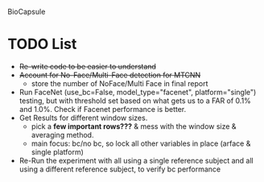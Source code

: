 BioCapsule

# TODO List
* ~~Re-write code to be easier to understand~~
* ~~Account for No-Face/Multi-Face detection for MTCNN~~
    * store the number of NoFace/Multi Face in final report
* Run FaceNet (use_bc=False, model_type="facenet", platform="single") testing, but with threshold set based on what gets us to a FAR of 0.1% and 1.0%. Check if Facenet performance is better.
* Get Results for different window sizes.
    * pick a **few important rows???** & mess with the window size & averaging method.
    * main focus: bc/no bc, so lock all other variables in place (arface & single platform)
* Re-Run the experiment with all using a single reference subject and all using a different reference subject, to verify bc performance
 